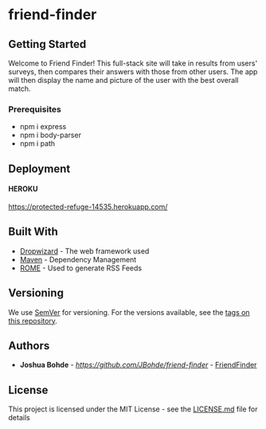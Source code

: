 # friend-finder

## Getting Started

Welcome to Friend Finder! This full-stack site will take in results from users' surveys, then compares their answers with those from other users. The app will then display the name and picture of the user with the best overall match. 

### Prerequisites

* npm i express
* npm i body-parser
* npm i path

## Deployment

#### HEROKU
https://protected-refuge-14535.herokuapp.com/

## Built With

* [Dropwizard](http://www.dropwizard.io/1.0.2/docs/) - The web framework used
* [Maven](https://maven.apache.org/) - Dependency Management
* [ROME](https://rometools.github.io/rome/) - Used to generate RSS Feeds

## Versioning

We use [SemVer](http://semver.org/) for versioning. For the versions available, see the [tags on this repository](https://github.com/your/project/tags). 

## Authors

* **Joshua Bohde** - *https://github.com/JBohde/friend-finder* - [FriendFinder](https://github.com/JBohde/friend-finder)

## License

This project is licensed under the MIT License - see the [LICENSE.md](LICENSE.md) file for details
